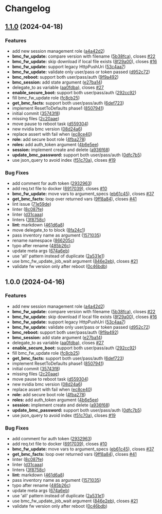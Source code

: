 # Changelog

## [1.1.0](https://github.com/glimchb/ansible-opi-dpu/compare/v1.0.0...v1.1.0) (2024-04-18)


### Features

* add new session management role ([a4a42d2](https://github.com/glimchb/ansible-opi-dpu/commit/a4a42d29b69c9473ee9678cd00338affde7d0d9d))
* **bmc_fw_update:** compare version with filename ([5b38fca](https://github.com/glimchb/ansible-opi-dpu/commit/5b38fca0ce51c205151acefefd963d09c9815e15)), closes [#22](https://github.com/glimchb/ansible-opi-dpu/issues/22)
* **bmc_fw_update:** skip download if local file exists ([8f29a00](https://github.com/glimchb/ansible-opi-dpu/commit/8f29a00de75d8141667b83fc2077cf0c15d711c5)), closes [#16](https://github.com/glimchb/ansible-opi-dpu/issues/16)
* **bmc_fw_update:** support legacy HttpPushUri ([53c4aa7](https://github.com/glimchb/ansible-opi-dpu/commit/53c4aa70c686f49e425d0c96f3f0ac8dc931808d))
* **bmc_fw_update:** validate only user/pass or token passed ([d952c72](https://github.com/glimchb/ansible-opi-dpu/commit/d952c72ccc95872b9ebfe6c831b734184d0d473e))
* **bmc_reboot:** support both user/pass/auth ([9f9a492](https://github.com/glimchb/ansible-opi-dpu/commit/9f9a49222cf2f893005cba455830faa3e6b6002e))
* **bmc_session:** add state argument ([e27ba14](https://github.com/glimchb/ansible-opi-dpu/commit/e27ba1429c72ecacd2d6e359b55e55b4bc15f6f3))
* delegate_to as variable ([aa0fdba](https://github.com/glimchb/ansible-opi-dpu/commit/aa0fdba32d42f18607a306bae05be694ebc1881c)), closes [#27](https://github.com/glimchb/ansible-opi-dpu/issues/27)
* **enable_secure_boot:** support both user/pass/auth ([292cc92](https://github.com/glimchb/ansible-opi-dpu/commit/292cc92b016835e1d0bd3ce9a0ef0833ba55f48f))
* fill bmc_fw_update role ([fc8cb25](https://github.com/glimchb/ansible-opi-dpu/commit/fc8cb25a1a64aa5fd1b6792316362cb1c1bd71ca))
* **get_bmc_facts:** support both user/pass/auth ([6def723](https://github.com/glimchb/ansible-opi-dpu/commit/6def723d504abcb3a8e63e4165dfc4aa5647e764))
* implement ResetToDefaults phase1 ([8507941](https://github.com/glimchb/ansible-opi-dpu/commit/850794121bd7d98d4bee9d7d6abe1c68319b947a))
* initial commit ([35743f8](https://github.com/glimchb/ansible-opi-dpu/commit/35743f884df46eb86dbcf580eeac48a67dafd72a))
* missing files ([2c20aae](https://github.com/glimchb/ansible-opi-dpu/commit/2c20aae05837297af6a1330b83da622b24457848))
* move pause to reboot task ([d559304](https://github.com/glimchb/ansible-opi-dpu/commit/d5593047fffa422277bb745b3bdb2a053136b1fb))
* new nvidia bmc version ([08d24a6](https://github.com/glimchb/ansible-opi-dpu/commit/08d24a68f33f53df4da7138110f18e471b8dbd24))
* replace assert with fail when ([ec8ce40](https://github.com/glimchb/ansible-opi-dpu/commit/ec8ce402e107765215b63da80b467975b958cc6f))
* **role:** add secure boot role ([4fba278](https://github.com/glimchb/ansible-opi-dpu/commit/4fba278a256934f6b20f1cd5018de9026215d17a))
* **roles:** add auth_token argument ([4b6e5ee](https://github.com/glimchb/ansible-opi-dpu/commit/4b6e5eed0796439e9185f9907bd1e534901cc780))
* **session:** implement create and delete ([a936f68](https://github.com/glimchb/ansible-opi-dpu/commit/a936f68dfd8b558ffe032e79c9bbc2bfb0bfde95))
* **update_bmc_password:** support both user/pass/auth ([0dfc7b5](https://github.com/glimchb/ansible-opi-dpu/commit/0dfc7b55c740e3208f11f4b3e63adfbf4c59fcdc))
* use json_query to avoid index ([f51c70a](https://github.com/glimchb/ansible-opi-dpu/commit/f51c70a473a3de432c8622a9472425d6190c4fc9)), closes [#19](https://github.com/glimchb/ansible-opi-dpu/issues/19)


### Bug Fixes

* add comment for auth token ([2932963](https://github.com/glimchb/ansible-opi-dpu/commit/293296311d1e004006324bdf7c8c4e868b85ca9a))
* add req.txt file to docker ([6917039](https://github.com/glimchb/ansible-opi-dpu/commit/69170394bf6de48230460c8eb424964965fd72a0)), closes [#10](https://github.com/glimchb/ansible-opi-dpu/issues/10)
* **bmc_fw_update:** move vars to argument_specs ([eb61c45](https://github.com/glimchb/ansible-opi-dpu/commit/eb61c45046ac96c7eac0947a83ae12a5442734d1)), closes [#37](https://github.com/glimchb/ansible-opi-dpu/issues/37)
* **get_bmc_facts:** loop over returned vars ([9ff8a84](https://github.com/glimchb/ansible-opi-dpu/commit/9ff8a847079edf34137d0aa46b1e53a1c07d205e)), closes [#41](https://github.com/glimchb/ansible-opi-dpu/issues/41)
* lint issue ([71e59de](https://github.com/glimchb/ansible-opi-dpu/commit/71e59de9eea8a14504cacb4964f4da4f4a15300b))
* linter ([8c087fe](https://github.com/glimchb/ansible-opi-dpu/commit/8c087fe139102c2ed30e35f443a29851a05f4d4c))
* linter ([d31caaa](https://github.com/glimchb/ansible-opi-dpu/commit/d31caaa896a278ab1cad47cfa9ac3b098b61d9f2))
* linters ([3f8758c](https://github.com/glimchb/ansible-opi-dpu/commit/3f8758c517fb7617bf46f3d02990bdba0f7f87d6))
* **lint:** markdown ([461d6a8](https://github.com/glimchb/ansible-opi-dpu/commit/461d6a8a947a01d17d60168b0f8a7adbf3940229))
* move delegate_to to block ([8fa24c1](https://github.com/glimchb/ansible-opi-dpu/commit/8fa24c1499742933aef9ce13f3882761af9350dc))
* pass inventory name as argument ([1571035](https://github.com/glimchb/ansible-opi-dpu/commit/15710359ed09ace68dcddaaadc2857ee84c33bc8))
* rename namespace ([866205c](https://github.com/glimchb/ansible-opi-dpu/commit/866205cc2eba55bd110dcf0f3857386961b54036))
* typo after rename ([485b26c](https://github.com/glimchb/ansible-opi-dpu/commit/485b26c5bc0eee36d147c15e93e91fef5f0b809c))
* update meta args ([674a6eb](https://github.com/glimchb/ansible-opi-dpu/commit/674a6ebf7a50e463565afad1c5e1e192000a4a03))
* use 'all' pattern instead of duplicate ([2a531e1](https://github.com/glimchb/ansible-opi-dpu/commit/2a531e19c66dbcb8a66af27ad0ee83b22c9460e0))
* use bmc_fw_update_job_wait argument ([846e2eb](https://github.com/glimchb/ansible-opi-dpu/commit/846e2ebeeae4f86721efcf8559753eb8452ed1e9)), closes [#21](https://github.com/glimchb/ansible-opi-dpu/issues/21)
* validate fw version only after reboot ([0c46bdb](https://github.com/glimchb/ansible-opi-dpu/commit/0c46bdbfd3d6e3564c1a2c33a315541731418d72))

## 1.0.0 (2024-04-16)


### Features

* add new session management role ([a4a42d2](https://github.com/opiproject/ansible-opi-dpu/commit/a4a42d29b69c9473ee9678cd00338affde7d0d9d))
* **bmc_fw_update:** compare version with filename ([5b38fca](https://github.com/opiproject/ansible-opi-dpu/commit/5b38fca0ce51c205151acefefd963d09c9815e15)), closes [#22](https://github.com/opiproject/ansible-opi-dpu/issues/22)
* **bmc_fw_update:** skip download if local file exists ([8f29a00](https://github.com/opiproject/ansible-opi-dpu/commit/8f29a00de75d8141667b83fc2077cf0c15d711c5)), closes [#16](https://github.com/opiproject/ansible-opi-dpu/issues/16)
* **bmc_fw_update:** support legacy HttpPushUri ([53c4aa7](https://github.com/opiproject/ansible-opi-dpu/commit/53c4aa70c686f49e425d0c96f3f0ac8dc931808d))
* **bmc_fw_update:** validate only user/pass or token passed ([d952c72](https://github.com/opiproject/ansible-opi-dpu/commit/d952c72ccc95872b9ebfe6c831b734184d0d473e))
* **bmc_reboot:** support both user/pass/auth ([9f9a492](https://github.com/opiproject/ansible-opi-dpu/commit/9f9a49222cf2f893005cba455830faa3e6b6002e))
* **bmc_session:** add state argument ([e27ba14](https://github.com/opiproject/ansible-opi-dpu/commit/e27ba1429c72ecacd2d6e359b55e55b4bc15f6f3))
* delegate_to as variable ([aa0fdba](https://github.com/opiproject/ansible-opi-dpu/commit/aa0fdba32d42f18607a306bae05be694ebc1881c)), closes [#27](https://github.com/opiproject/ansible-opi-dpu/issues/27)
* **enable_secure_boot:** support both user/pass/auth ([292cc92](https://github.com/opiproject/ansible-opi-dpu/commit/292cc92b016835e1d0bd3ce9a0ef0833ba55f48f))
* fill bmc_fw_update role ([fc8cb25](https://github.com/opiproject/ansible-opi-dpu/commit/fc8cb25a1a64aa5fd1b6792316362cb1c1bd71ca))
* **get_bmc_facts:** support both user/pass/auth ([6def723](https://github.com/opiproject/ansible-opi-dpu/commit/6def723d504abcb3a8e63e4165dfc4aa5647e764))
* implement ResetToDefaults phase1 ([8507941](https://github.com/opiproject/ansible-opi-dpu/commit/850794121bd7d98d4bee9d7d6abe1c68319b947a))
* initial commit ([35743f8](https://github.com/opiproject/ansible-opi-dpu/commit/35743f884df46eb86dbcf580eeac48a67dafd72a))
* missing files ([2c20aae](https://github.com/opiproject/ansible-opi-dpu/commit/2c20aae05837297af6a1330b83da622b24457848))
* move pause to reboot task ([d559304](https://github.com/opiproject/ansible-opi-dpu/commit/d5593047fffa422277bb745b3bdb2a053136b1fb))
* new nvidia bmc version ([08d24a6](https://github.com/opiproject/ansible-opi-dpu/commit/08d24a68f33f53df4da7138110f18e471b8dbd24))
* replace assert with fail when ([ec8ce40](https://github.com/opiproject/ansible-opi-dpu/commit/ec8ce402e107765215b63da80b467975b958cc6f))
* **role:** add secure boot role ([4fba278](https://github.com/opiproject/ansible-opi-dpu/commit/4fba278a256934f6b20f1cd5018de9026215d17a))
* **roles:** add auth_token argument ([4b6e5ee](https://github.com/opiproject/ansible-opi-dpu/commit/4b6e5eed0796439e9185f9907bd1e534901cc780))
* **session:** implement create and delete ([a936f68](https://github.com/opiproject/ansible-opi-dpu/commit/a936f68dfd8b558ffe032e79c9bbc2bfb0bfde95))
* **update_bmc_password:** support both user/pass/auth ([0dfc7b5](https://github.com/opiproject/ansible-opi-dpu/commit/0dfc7b55c740e3208f11f4b3e63adfbf4c59fcdc))
* use json_query to avoid index ([f51c70a](https://github.com/opiproject/ansible-opi-dpu/commit/f51c70a473a3de432c8622a9472425d6190c4fc9)), closes [#19](https://github.com/opiproject/ansible-opi-dpu/issues/19)


### Bug Fixes

* add comment for auth token ([2932963](https://github.com/opiproject/ansible-opi-dpu/commit/293296311d1e004006324bdf7c8c4e868b85ca9a))
* add req.txt file to docker ([6917039](https://github.com/opiproject/ansible-opi-dpu/commit/69170394bf6de48230460c8eb424964965fd72a0)), closes [#10](https://github.com/opiproject/ansible-opi-dpu/issues/10)
* **bmc_fw_update:** move vars to argument_specs ([eb61c45](https://github.com/opiproject/ansible-opi-dpu/commit/eb61c45046ac96c7eac0947a83ae12a5442734d1)), closes [#37](https://github.com/opiproject/ansible-opi-dpu/issues/37)
* **get_bmc_facts:** loop over returned vars ([9ff8a84](https://github.com/opiproject/ansible-opi-dpu/commit/9ff8a847079edf34137d0aa46b1e53a1c07d205e)), closes [#41](https://github.com/opiproject/ansible-opi-dpu/issues/41)
* linter ([8c087fe](https://github.com/opiproject/ansible-opi-dpu/commit/8c087fe139102c2ed30e35f443a29851a05f4d4c))
* linter ([d31caaa](https://github.com/opiproject/ansible-opi-dpu/commit/d31caaa896a278ab1cad47cfa9ac3b098b61d9f2))
* linters ([3f8758c](https://github.com/opiproject/ansible-opi-dpu/commit/3f8758c517fb7617bf46f3d02990bdba0f7f87d6))
* **lint:** markdown ([461d6a8](https://github.com/opiproject/ansible-opi-dpu/commit/461d6a8a947a01d17d60168b0f8a7adbf3940229))
* pass inventory name as argument ([1571035](https://github.com/opiproject/ansible-opi-dpu/commit/15710359ed09ace68dcddaaadc2857ee84c33bc8))
* typo after rename ([485b26c](https://github.com/opiproject/ansible-opi-dpu/commit/485b26c5bc0eee36d147c15e93e91fef5f0b809c))
* update meta args ([674a6eb](https://github.com/opiproject/ansible-opi-dpu/commit/674a6ebf7a50e463565afad1c5e1e192000a4a03))
* use 'all' pattern instead of duplicate ([2a531e1](https://github.com/opiproject/ansible-opi-dpu/commit/2a531e19c66dbcb8a66af27ad0ee83b22c9460e0))
* use bmc_fw_update_job_wait argument ([846e2eb](https://github.com/opiproject/ansible-opi-dpu/commit/846e2ebeeae4f86721efcf8559753eb8452ed1e9)), closes [#21](https://github.com/opiproject/ansible-opi-dpu/issues/21)
* validate fw version only after reboot ([0c46bdb](https://github.com/opiproject/ansible-opi-dpu/commit/0c46bdbfd3d6e3564c1a2c33a315541731418d72))
